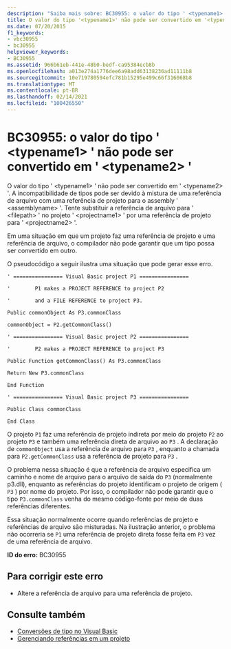 ```yaml
---
description: "Saiba mais sobre: BC30955: o valor do tipo ' <typename1> ' não pode ser convertido em ' <typename2> '"
title: O valor do tipo '<typename1>' não pode ser convertido em '<typename2>'
ms.date: 07/20/2015
f1_keywords:
- vbc30955
- bc30955
helpviewer_keywords:
- BC30955
ms.assetid: 966b61eb-441e-48b0-bedf-ca95384ecb8b
ms.openlocfilehash: a013e274a1776dee6a98add63138236ad11111b8
ms.sourcegitcommit: 10e719780594efc781b15295e499c66f316068b8
ms.translationtype: MT
ms.contentlocale: pt-BR
ms.lasthandoff: 02/14/2021
ms.locfileid: "100426550"
---
```

# <a name="bc30955-value-of-type-typename1-cannot-be-converted-to-typename2"></a>BC30955: o valor do tipo ' \<typename1> ' não pode ser convertido em ' \<typename2> '

O valor do tipo ' \<typename1> ' não pode ser convertido em ' \<typename2> '. A incompatibilidade de tipos pode ser devido à mistura de uma referência de arquivo com uma referência de projeto para o assembly ' \<assemblyname> '. Tente substituir a referência de arquivo para ' \<filepath> ' no projeto ' \<projectname1> ' por uma referência de projeto para ' \<projectname2> '.

 Em uma situação em que um projeto faz uma referência de projeto e uma referência de arquivo, o compilador não pode garantir que um tipo possa ser convertido em outro.

 O pseudocódigo a seguir ilustra uma situação que pode gerar esse erro.

 `' ================ Visual Basic project P1 ================`

 `'        P1 makes a PROJECT REFERENCE to project P2`

 `'        and a FILE REFERENCE to project P3.`

 `Public commonObject As P3.commonClass`

 `commonObject = P2.getCommonClass()`

 `' ================ Visual Basic project P2 ================`

 `'        P2 makes a PROJECT REFERENCE to project P3`

 `Public Function getCommonClass() As P3.commonClass`

 `Return New P3.commonClass`

 `End Function`

 `' ================ Visual Basic project P3 ================`

 `Public Class commonClass`

 `End Class`

 O projeto `P1` faz uma referência de projeto indireta por meio do projeto `P2` ao projeto `P3` e também uma referência direta de arquivo ao `P3` . A declaração de `commonObject` usa a referência de arquivo para `P3` , enquanto a chamada para `P2.getCommonClass` usa a referência de projeto para `P3` .

 O problema nessa situação é que a referência de arquivo especifica um caminho e nome de arquivo para o arquivo de saída do `P3` (normalmente p3.dll), enquanto as referências do projeto identificam o projeto de origem ( `P3` ) por nome do projeto. Por isso, o compilador não pode garantir que o tipo `P3.commonClass` venha do mesmo código-fonte por meio de duas referências diferentes.

 Essa situação normalmente ocorre quando referências de projeto e referências de arquivo são misturadas. Na ilustração anterior, o problema não ocorreria se `P1` uma referência de projeto direta fosse feita em `P3` vez de uma referência de arquivo.

 **ID do erro:** BC30955

## <a name="to-correct-this-error"></a>Para corrigir este erro

- Altere a referência de arquivo para uma referência de projeto.

## <a name="see-also"></a>Consulte também

- [Conversões de tipo no Visual Basic](../../programming-guide/language-features/data-types/type-conversions.md)
- [Gerenciando referências em um projeto](/visualstudio/ide/managing-references-in-a-project)
